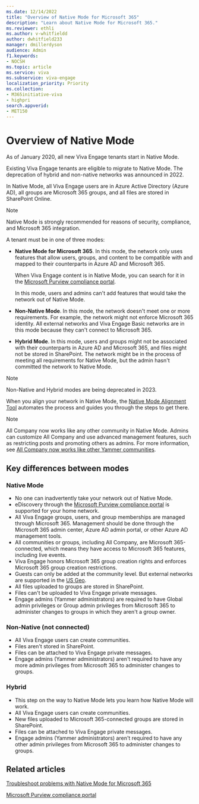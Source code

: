 ```yaml
---
ms.date: 12/14/2022
title: "Overview of Native Mode for Microsoft 365"
description: "Learn about Native Mode for Microsoft 365."
ms.reviewer: ethli
ms.author: v-whitfieldd
author: dwhitfield233
manager: dmillerdyson
audience: Admin
f1.keywords:
- NOCSH
ms.topic: article
ms.service: viva
ms.subservice: viva-engage
localization_priority: Priority
ms.collection:  
- M365initiative-viva
- highpri
search.appverid:
- MET150
---
```


# Overview of Native Mode

As of January 2020, all new Viva Engage tenants start in Native Mode.

Existing Viva Engage tenants are eligible to migrate to Native Mode. The deprecation of hybrid and non-native networks was announced in 2022. 

In Native Mode, all Viva Engage users are in Azure Active Directory (Azure AD), all groups are Microsoft 365 groups, and all files are stored in SharePoint Online.

 > [!NOTE]
> Native Mode is strongly recommended for reasons of security, compliance, and Microsoft 365 integration.

A tenant must be in one of three modes:

- **Native Mode for Microsoft 365**. In this mode, the network only uses features that allow users, groups, and content to be compatible with and mapped to their counterparts in Azure AD and Microsoft 365.

  When Viva Engage content is in Native Mode, you can search for it in the [Microsoft Purview compliance portal](https://go.microsoft.com/fwlink/?linkid=2132455).
  
  In this mode, users and admins can't add features that would take the network out of Native Mode.

- **Non-Native Mode**. In this mode, the network doesn't meet one or more requirements. For example, the network might not enforce Microsoft 365 identity. All external networks and Viva Engage Basic networks are in this mode because they can't connect to Microsoft 365.

- **Hybrid Mode**. In this mode, users and groups might not be associated with their counterparts in Azure AD and Microsoft 365, and files might not be stored in SharePoint. The network might be in the process of meeting all requirements for Native Mode, but the admin hasn't committed the network to Native Mode.

> [!NOTE]
> Non-Native and Hybrid modes are being deprecated in 2023.


When you align your network in Native Mode, the [Native Mode Alignment Tool](./native-mode-guide.md) automates the process and guides you through the steps to get there.

 > [!NOTE]
> All Company now works like any other community in Native Mode. Admins can customize All Company and use advanced management features, such as restricting posts and promoting others as admins. For more information, see [All Company now works like other Yammer communities](/yammer/manage-yammer-groups/yammer-all-company-yammer-community).

## Key differences between modes

### Native Mode

- No one can inadvertently take your network out of Native Mode.
- eDiscovery through the [Microsoft Purview compliance portal](https://go.microsoft.com/fwlink/?linkid=2132455) is supported for your home network.
- All Viva Engage groups, users, and group memberships are managed through Microsoft 365. Management should be done through the Microsoft 365 admin center, Azure AD admin portal, or other Azure AD management tools.
- All communities or groups, including All Company, are Microsoft 365-connected, which means they have access to Microsoft 365 features, including live events.
- Viva Engage honors Microsoft 365 group creation rights and enforces Microsoft 365 group creation restrictions.
- Guests can only be added at the community level. But external networks are supported in the [US Geo](/yammer/manage-security-and-compliance/security-and-compliance).
- All files uploaded to groups are stored in SharePoint.
- Files can't be uploaded to Viva Engage private messages.
- Engage admins (Yammer administrators) are required to have  Global admin privileges or Group admin privileges from Microsoft 365 to administer changes to groups in which they aren't a group owner.

### Non-Native (not connected)

- All Viva Engage users can create communities.
- Files aren't stored in SharePoint.
- Files can be attached to Viva Engage private messages.
- Engage admins (Yammer administrators) aren't required to have any more admin privileges from Microsoft 365 to administer changes to groups.

### Hybrid

- This step on the way to Native Mode lets you learn how Native Mode will work.
- All Viva Engage users can create communities.
- New files uploaded to Microsoft 365-connected groups are stored in SharePoint.
- Files can be attached to Viva Engage private messages.
- Engage admins (Yammer administrators) aren't required to have any other admin privileges from Microsoft 365 to administer changes to groups.

## Related articles

[Troubleshoot problems with Native Mode for Microsoft 365](./troubleshoot-native-mode.md)

[Microsoft Purview compliance portal](https://go.microsoft.com/fwlink/?linkid=2132455)

